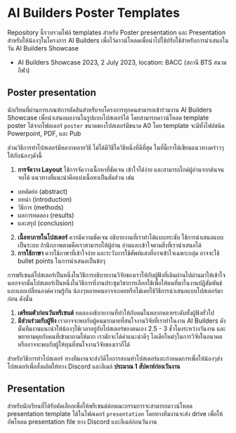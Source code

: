 # AI Builders Poster Templates

Repository นี้รวบรวมไฟล์ templates สำหรับ Poster presentation และ Presentation
สำหรับให้น้องๆในโครงการ AI Builders เพื่อไว้ดาวน์โหลดเพื่อนำไปใช้ปรับใช้สำหรับการนำเสนอในวัน AI Builders Showcase

- AI Builders Showcase 2023, 2 July 2023, location: BACC (สถานี BTS สนามกีฬา)

## Poster presentation

นักเรียนที่ผ่านการเกณฑ์การตัดสินสำหรับจบโครงการทุกคนสามารถเข้าร่วมงาน AI Builders Showcase
เพื่อนำเสนอผลงานในรูปแบบโปสเตอร์ได้ โดยสามารถดาวน์โหลด template poster ได้จากโฟลเดอร์ `poster` ขนาดของโปสเตอร์มีขนาด A0 โดย template จะมีทั้งไฟล์ชนิด Powerpoint, PDF, และ Pub

ส่วนวิธีการทำโปสเตอร์มีหลากหลายวิธี ไม่ได้มีวิธีใดวิธีหนึ่งที่ดีที่สุด ในที่นี้เราได้เขียนแนวทางคร่าวๆให้กับน้องๆดังนี้

1. **การจัดวาง Layout** ใช้การจัดวางเนื้อหาที่ชัดเจน เข้าใจได้ง่าย และสามารถไกด์ผู้อ่านจากต้นจนจบได้ แนวทางที่แนะนำคือแบ่งเนื้อหาเป็นสัดส่วน เช่น
- บทคัดย่อ (abstract)
- บทนำ (introduction)
- วิธีการ (methods)
- ผลการทดลอง (results)
- และสรุป (conclusion)
2. **เนื้อหาภายในโปสเตอร์** ควรมีความชัดเจน อธิบายงานที่เราทำได้แบบกระชับ ใช้การนำเสนอแบบเป็นระบบ ถ้านึกภาพตามคือเราสามารถให้ผู้อ่าน อ่านและเข้าใจตามสิ่งที่เรานำเสนอได้
3. **การใช้ภาษา** ควรใช้ภาษาที่เข้าใจง่าย และระวังการใช้ศัพท์แสงที่อาจเข้าใจเฉพาะกลุ่ม อาจจะใช้ bullet points ในการนำเสนอเป็นข้อๆ

การพรีเซนต์โปสเตอร์เป็นหนึ่งในวิธีการอธิบายงานวิจัยของเราให้กับผู้ฟังที่เดินผ่านไปผ่านมาให้เข้าใจ นอกจากนั้นโปสเตอร์เป็นหนึ่งในวิธีการที่งานประชุมวิชาการเลือกใช้เพื่อให้คนที่มาในงานปฏิสัมพันธ์และแลกเปลี่ยนองค์ความรู้กัน
น้องๆหลายคนอาจจะเคยหรือไม่เคยใช้วิธีการนำเสนอแบบโปสเตอร์มาก่อน ดังนั้น

1. **เตรียมตัวก่อนวันพรีเซนต์** ทดลองอธิบายงานที่ทำให้กับคนในหลากหลายระดับทั้งผู้ฟังทั่วไป
2. **มีส่วนร่วมกับผู้ฟัง** เราอาจจะพบกับผู้คนมากมายที่สนใจงานวิจัยที่เราทำในงาน AI Builders ดังนั้นทีมงานแนะนำให้น้องๆใช้เวลาอยู่กับโปสเตอร์ของตนเอง
2.5 - 3 ชั่วโมงระหว่างวันงาน และพยายามคุยกับคนที่เข้ามาถามให้มาก เรามักจะได้คำแนะนำดีๆ ไอเดียใหม่ๆในการวิจัยในอนาคต
หรืออาจจะพบกับผู้ให้ทุนที่สนใจงานวิจัยของเราก็ได้

สำหรับวิธีการทำโปสเตอร์ ทางทีมงานจะส่งวิดีโอการสอนทำโปสเตอร์และกำหนดการเพื่อให้น้องๆส่งโปสเตอร์เพื่อสั่งผลิตให้ทาง Discord และอีเมล์ **ประมาณ 1 สัปดาห์ก่อนวันงาน**


## Presentation

สำหรับนักเรียนที่ได้รับคัดเลือกเพื่อให้พรีเซนต์ต่อตณะกรรมการจะสามารถดาวน์โหลด presentation template ได้ในโฟลเดอร์ `presentation`
โดยทางทีมงานจะส่ง drive เพื่อให้อัพโหลด presentation file ทาง Discord และอีเมล์ก่อนวันงาน
